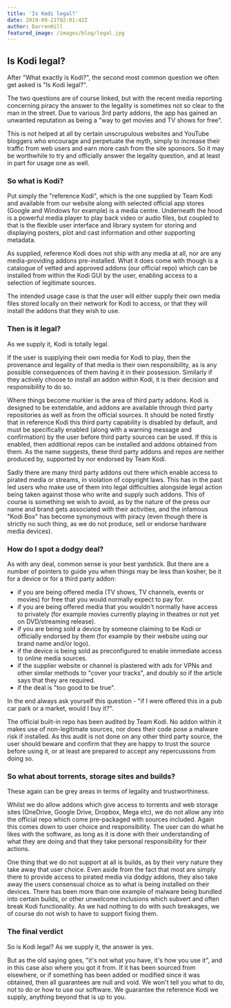```yaml
---
title: 'Is Kodi legal?'
date: 2019-09-21T02:01:42Z
author: DarrenHill
featured_image: /images/blog/legal.jpg
---
```

**Is Kodi legal?**
------------------

  

 After "What exactly is Kodi?", the second most common question we often get asked is "Is Kodi legal?".

 The two questions are of course linked, but with the recent media reporting concerning piracy the answer to the legality is sometimes not so clear to the man in the street. Due to various 3rd party addons, the app has gained an unwanted reputation as being a "way to get movies and TV shows for free".

 This is not helped at all by certain unscrupulous websites and YouTube bloggers who encourage and perpetuate the myth, simply to increase their traffic from web users and earn more cash from the site sponsors. So it may be worthwhile to try and officially answer the legality question, and at least in part for usage one as well.

  

 ### **So what is Kodi?**

 Put simply the "reference Kodi", which is the one supplied by Team Kodi and available from our website along with selected official app stores (Google and Windows for example) is a media centre. Underneath the hood is a powerful media player to play back video or audio files, but coupled to that is the flexible user interface and library system for storing and displaying posters, plot and cast information and other supporting metadata.

 As supplied, reference Kodi does not ship with any media at all, nor are any media-providing addons pre-installed. What it does come with though is a catalogue of vetted and approved addons (our official repo) which can be installed from within the Kodi GUI by the user, enabling access to a selection of legitimate sources.

 The intended usage case is that the user will either supply their own media files stored locally on their network for Kodi to access, or that they will install the addons that they wish to use.

  

 ### **Then is it legal?**

 As we supply it, Kodi is totally legal.

 If the user is supplying their own media for Kodi to play, then the provenance and legality of that media is their own responsibility, as is any possible consequences of them having it in their possession. Similarly if they actively choose to install an addon within Kodi, it is their decision and responsibility to do so.

 Where things become murkier is the area of third party addons. Kodi is designed to be extendable, and addons are available through third party repositories as well as from the official sources. It should be noted firstly that in reference Kodi this third party capability is disabled by default, and must be specifically enabled (along with a warning message and confirmation) by the user before third party sources can be used. If this is enabled, then additional repos can be installed and addons obtained from them. As the name suggests, these third party addons and repos are neither produced by, supported by nor endorsed by Team Kodi.

 Sadly there are many third party addons out there which enable access to pirated media or streams, in violation of copyright laws. This has in the past led users who make use of them into legal difficulties alongside legal action being taken against those who write and supply such addons. This of course is something we wish to avoid, as by the nature of the press our name and brand gets associated with their activities, and the infamous "Kodi Box" has become synonymous with piracy (even though there is strictly no such thing, as we do not produce, sell or endorse hardware media devices).

  

 ### **How do I spot a dodgy deal?**

 As with any deal, common sense is your best yardstick. But there are a number of pointers to guide you when things may be less than kosher, be it for a device or for a third party addon:

 
 * if you are being offered media (TV shows, TV channels, events or movies) for free that you would normally expect to pay for.
 * if you are being offered media that you wouldn't normally have access to privately (for example movies currently playing in theatres or not yet on DVD/streaming release).
 * if you are being sold a device by someone claiming to be Kodi or officially endorsed by them (for example by their website using our brand name and/or logo).
 * if the device is being sold as preconfigured to enable immediate access to online media sources.
 * if the supplier website or channel is plastered with ads for VPNs and other similar methods to "cover your tracks", and doubly so if the article says that they are required.
 * if the deal is "too good to be true".
 
 In the end always ask yourself this question - "if I were offered this in a pub car park or a market, would I buy it?".

 The official built-in repo has been audited by Team Kodi. No addon within it makes use of non-legitimate sources, nor does their code pose a malware risk if installed. As this audit is not done on any other third party source, the user should beware and confirm that they are happy to trust the source before using it, or at least are prepared to accept any repercussions from doing so.

  

 ### **So what about torrents, storage sites and builds?**

 These again can be grey areas in terms of legality and trustworthiness.

 Whilst we do allow addons which give access to torrents and web storage sites (OneDrive, Google Drive, Dropbox, Mega etc), we do not allow any into the official repo which come pre-packaged with sources included. Again this comes down to user choice and responsibility. The user can do what he likes with the software, as long as it is done with their understanding of what they are doing and that they take personal responsibility for their actions.

 One thing that we do not support at all is builds, as by their very nature they take away that user choice. Even aside from the fact that most are simply there to provide access to pirated media via dodgy addons, they also take away the users consensual choice as to what is being installed on their devices. There has been more than one example of malware being bundled into certain builds, or other unwelcome inclusions which subvert and often break Kodi functionality. As we had nothing to do with such breakages, we of course do not wish to have to support fixing them.

  

 ### **The final verdict**

 So is Kodi legal? As we supply it, the answer is yes.

 But as the old saying goes, "it's not what you have, it's how you use it", and in this case also where you got it from. If it has been sourced from elsewhere, or if something has been added or modified since it was obtained, then all guarantees are null and void. We won't tell you what to do, not to do or how to use our software. We guarantee the reference Kodi we supply, anything beyond that is up to you.

 